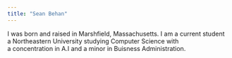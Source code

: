```yaml
---
title: "Sean Behan"
---
```

I was born and raised in Marshfield, Massachusetts. 
I am a current student a Northeastern University studying Computer Science with
<br> a concentration in A.I and a minor in Buisness Administration.
<br>

